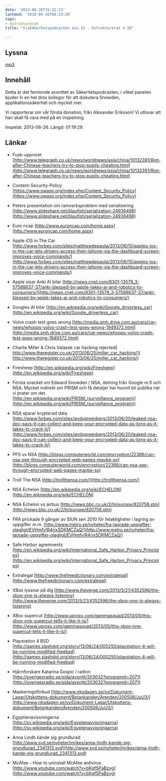 ```yaml
---
date: '2013-08-26T15:12:13'
lastmod: '2018-09-26T08:33:28'
tags:
- ostrukturerat
title: "S\xE4kerhetspodcasten avs.15 - Ostrukturerat V.26"

---
```

## Lyssna

[mp3](http://traffic.libsyn.com/sakerhetspodcasten/Sakerhetspodcasten_AvsnittX_-_Ostrukturerat_Sommaravsnitt.mp3)

## Innehåll

Detta är det femtonde avsnittet av Säkerhetspodcasten, i vilket panelen bjuder in
en hel drös kollegor för att diskutera Snowden, applikationssäkerhet och mycket mer.

Vi rapporterar om vår första donation, från Alexander Eriksson! Vi utlovar att han
skall få vara med på en inspelning.

Inspelat: 2013-06-26. Längd: 01:19:29.

## Länkar

* Fusk-upproret [http://www.telegraph.co.uk/news/worldnews/asia/china/10132391/Riot-after-Chinese-teachers-try-to-stop-pupils-cheating.html](http://www.telegraph.co.uk/news/worldnews/asia/china/10132391/Riot-after-Chinese-teachers-try-to-stop-pupils-cheating.html)

* Content-Security-Policy [https://www.owasp.org/index.php/Content_Security_Policy](https://www.owasp.org/index.php/Content_Security_Policy)

* Peters presentation om ramverksproblem med serialisering [http://www.slideshare.net/blaufish/serialization-24936498](http://www.slideshare.net/blaufish/serialization-24936498)

* Euro ncap [http://www.euroncap.com/home.aspx](http://www.euroncap.com/home.aspx)

* Apple iOS in The Car [http://www.forbes.com/sites/matthewdepaula/2013/06/10/apples-ios-in-the-car-lets-drivers-access-their-iphone-via-the-dashboard-screen-improves-voice-commands/](http://www.forbes.com/sites/matthewdepaula/2013/06/10/apples-ios-in-the-car-lets-drivers-access-their-iphone-via-the-dashboard-screen-improves-voice-commands/)

* Apple  visar Anki AI bilar [http://news.cnet.com/8301-13579_3-57588637-37/anki-blessed-by-apple-takes-ai-and-robotics-to-consumers/](http://news.cnet.com/8301-13579_3-57588637-37/anki-blessed-by-apple-takes-ai-and-robotics-to-consumers/)

* Googles AI bilar [http://en.wikipedia.org/wiki/Google_driverless_car](http://en.wikipedia.org/wiki/Google_driverless_car)

* Volvo crash test goes wrong [http://media.smh.drive.com.au/cars/car-news/whoops-volvo-crash-test-goes-wrong-1949372.html](http://media.smh.drive.com.au/cars/car-news/whoops-volvo-crash-test-goes-wrong-1949372.html)

* Charlie Miller & Chris Valasek car hacking rejected[ http://www.theregister.co.uk/2013/06/25/miller_car_hacking/]( http://www.theregister.co.uk/2013/06/25/miller_car_hacking/)

* Firesheep [http://en.wikipedia.org/wiki/Firesheep](http://en.wikipedia.org/wiki/Firesheep)

* Första snacket om Edward Snowden / NSA, delning från Google m.fl och NSA. Mycket indirekt om PRISM och få detaljer har hunnit bli publika när vi pratar om det. [http://en.wikipedia.org/wiki/PRISM_(surveillance_program)](http://en.wikipedia.org/wiki/PRISM_(surveillance_program))

* NSA sparar krypterad data [http://www.forbes.com/sites/andygreenberg/2013/06/20/leaked-nsa-doc-says-it-can-collect-and-keep-your-encrypted-data-as-long-as-it-takes-to-crack-it/](http://www.forbes.com/sites/andygreenberg/2013/06/20/leaked-nsa-doc-says-it-can-collect-and-keep-your-encrypted-data-as-long-as-it-takes-to-crack-it/)

* PFS vs NSA [http://blogs.computerworld.com/encryption/22366/can-nsa-see-through-encrypted-web-pages-maybe-so](http://blogs.computerworld.com/encryption/22366/can-nsa-see-through-encrypted-web-pages-maybe-so)

* Troll The NSA [http://trollthensa.com/](http://trollthensa.com/)

* NSA Echelon [http://en.wikipedia.org/wiki/ECHELON](http://en.wikipedia.org/wiki/ECHELON)

* NSA Echelon vs airbus [http://news.bbc.co.uk/2/hi/europe/820758.stm](http://news.bbc.co.uk/2/hi/europe/820758.stm)

* FRA prickade 9 gånger av SIUN sen 2010 för felaktigheter i lagring av uppgifter m.m. [http://www.metro.se/nyheter/fra-lagrade-uppgifter-olagligt/EVHmfy!R4rjxSDKMCZaQ/](http://www.metro.se/nyheter/fra-lagrade-uppgifter-olagligt/EVHmfy!R4rjxSDKMCZaQ/)

* Safe Harbor agremnents [http://en.wikipedia.org/wiki/International_Safe_Harbor_Privacy_Principles](http://en.wikipedia.org/wiki/International_Safe_Harbor_Privacy_Principles)

* Extralegal [http://www.thefreedictionary.com/extralegal](http://www.thefreedictionary.com/extralegal)

* XBox lyssnar på dig [http://www.theverge.com/2013/5/21/4352596/the-xbox-one-is-always-listening](http://www.theverge.com/2013/5/21/4352596/the-xbox-one-is-always-listening)

* XBox supercut [http://www.uproxx.com/gammasquad/2013/05/this-xbox-one-supercut-tells-it-like-it-is/](http://www.uproxx.com/gammasquad/2013/05/this-xbox-one-supercut-tells-it-like-it-is/)

* Playstation 4 BSD [http://games.slashdot.org/story/13/06/24/000250/playstation-4-will-be-running-modified-freebsd](http://games.slashdot.org/story/13/06/24/000250/playstation-4-will-be-running-modified-freebsd)

* Hjärnforskare Katarina Gospic i radion [http://sverigesradio.se/sida/avsnitt/203032?programid=2071](http://sverigesradio.se/sida/avsnitt/203032?programid=2071)

* Maskeringsförbud [http://www.riksdagen.se/sv/Dokument-Lagar/Utskottens-dokument/Betankanden/Arenden/200506/JuU3/](http://www.riksdagen.se/sv/Dokument-Lagar/Utskottens-dokument/Betankanden/Arenden/200506/JuU3/)

* Egyptienavissningarna [http://sv.wikipedia.org/wiki/Egyptenavvisningarna](http://sv.wikipedia.org/wiki/Egyptenavvisningarna)

* Anna Lindh kände sig grundlurad [http://www.svd.se/nyheter/inrikes/anna-lindh-kande-sig-grundlurad_2341313.svd](http://www.svd.se/nyheter/inrikes/anna-lindh-kande-sig-grundlurad_2341313.svd)

* McAfee - How to uninstall McAfee antivirus [http://www.youtube.com/watch?v=bKgf5PaBzyg](http://www.youtube.com/watch?v=bKgf5PaBzyg)




